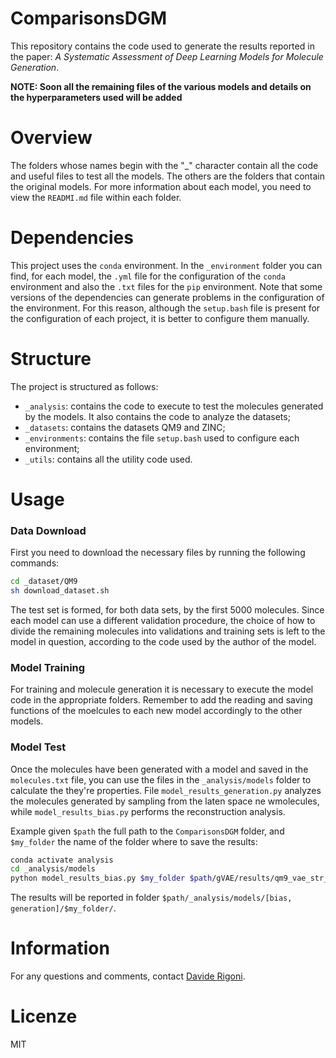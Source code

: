 # ComparisonsDGM
This repository contains the code used to generate the results reported in the paper: _A Systematic Assessment of Deep Learning Models for Molecule Generation_.

**NOTE: Soon all the remaining files of the various models and details on the hyperparameters used will be added**

# Overview
The folders whose names begin with the "\_" character contain all the code and useful files to test all the models.
The others are the folders that contain the original models. For more information about each model, you need to view the `READMI.md` file within each folder.

# Dependencies
This project uses the `conda` environment.
In the `_environment` folder you can find, for each model, the `.yml` file for the configuration of the `conda` environment and also the `.txt` files for the `pip` environment. 
Note that some versions of the dependencies can generate problems in the configuration of the environment. For this reason, although the `setup.bash` file is present for the configuration of each project, it is better to configure them manually.

# Structure
The project is structured as follows: 
* `_analysis`: contains the code to execute to test the molecules generated by the models. It also contains the code to analyze the datasets;
* `_datasets`: contains the datasets QM9 and ZINC;
* `_environments`: contains the file `setup.bash` used to configure each environment;
* `_utils`: contains all the utility code used.

# Usage
### Data Download
First you need to download the necessary files by running the following commands:
```bash
cd _dataset/QM9
sh download_dataset.sh
```
The test set is formed, for both data sets, by the first 5000 molecules. Since each model can use a different validation procedure, the choice of how to divide the remaining molecules into validations and training sets is left to the model in question, according to the code used by the author of the model.

### Model Training
For training and molecule generation it is necessary to execute the model code in the appropriate folders.
Remember to add the reading and saving functions of the moelcules to each new model accordingly to the other models.

### Model Test
Once the molecules have been generated with a model and saved in the `molecules.txt` file, you can use the files in the `_analysis/models` folder to calculate the they're properties.
File `model_results_generation.py` analyzes the molecules generated by sampling from the laten space ne wmolecules, while `model_results_bias.py` performs the reconstruction analysis.

Example given `$path` the full path to the `ComparisonsDGM` folder, and `$my_folder` the name of the folder where to save the results:
```bash
conda activate analysis
cd _analysis/models
python model_results_bias.py $my_folder $path/gVAE/results/qm9_vae_str_L56_E100_val_decRes.txt qm9
```
The results will be reported in folder `$path/_analysis/models/[bias, generation]/$my_folder/`.

# Information
For any questions and comments, contact [Davide Rigoni](mailto:davide.rigoni.2@phd.unipd.it).

# Licenze
MIT
